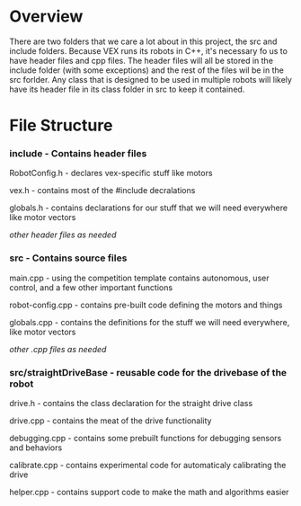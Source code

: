 # Overview

There are two folders that we care a lot about in  this project, the src and include folders. Because VEX runs its robots in C++, it's necessary fo us to have header files and cpp files. The header files will all be stored in the include folder (with some exceptions) and the rest of the files wil be in the src forlder. Any class that is designed to be used in multiple robots will likely have its header file in its class folder in src to keep it contained.

# File Structure

### include - Contains header files

RobotConfig.h   - declares vex-specific stuff like motors

vex.h           - contains most of the #include decralations

globals.h      - contains declarations for our stuff that we will need everywhere like motor vectors

*other header files as needed*

### src - Contains source files

main.cpp        - using the competition template contains autonomous, user control, and a few other important functions

robot-config.cpp - contains pre-built code defining the motors and things

globals.cpp     - contains the definitions for the stuff we will need everywhere, like motor vectors

*other .cpp files as needed*

### src/straightDriveBase - reusable code for the drivebase of the robot

drive.h         - contains the class declaration for the straight drive class

drive.cpp       - contains the meat of the drive functionality

debugging.cpp   - contains some prebuilt functions for debugging sensors and behaviors

calibrate.cpp   - contains experimental code for automaticaly calibrating the drive

helper.cpp      - contains support code to make the math and algorithms easier
